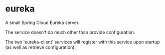 # eureka

A small Spring Cloud Eureka server. 

The service doesn't do much other than provide configuration. 

The two 'eureka-client' services will register with this service upon startup (as well as retrieve configuration).